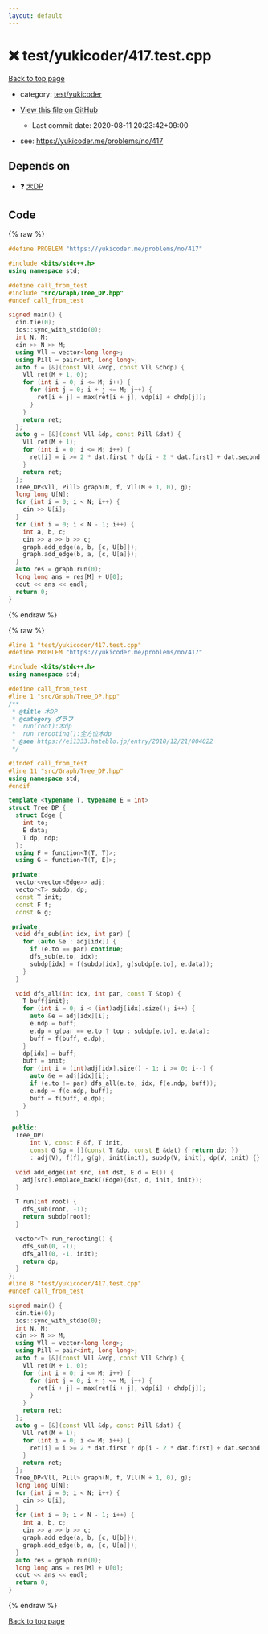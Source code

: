 ```yaml
---
layout: default
---
```


<!-- mathjax config similar to math.stackexchange -->
<script type="text/javascript" async
  src="https://cdnjs.cloudflare.com/ajax/libs/mathjax/2.7.5/MathJax.js?config=TeX-MML-AM_CHTML">
</script>
<script type="text/x-mathjax-config">
  MathJax.Hub.Config({
    TeX: { equationNumbers: { autoNumber: "AMS" }},
    tex2jax: {
      inlineMath: [ ['$','$'] ],
      processEscapes: true
    },
    "HTML-CSS": { matchFontHeight: false },
    displayAlign: "left",
    displayIndent: "2em"
  });
</script>

<script type="text/javascript" src="https://cdnjs.cloudflare.com/ajax/libs/jquery/3.4.1/jquery.min.js"></script>
<script src="https://cdn.jsdelivr.net/npm/jquery-balloon-js@1.1.2/jquery.balloon.min.js" integrity="sha256-ZEYs9VrgAeNuPvs15E39OsyOJaIkXEEt10fzxJ20+2I=" crossorigin="anonymous"></script>
<script type="text/javascript" src="../../../assets/js/copy-button.js"></script>
<link rel="stylesheet" href="../../../assets/css/copy-button.css" />


# :x: test/yukicoder/417.test.cpp

<a href="../../../index.html">Back to top page</a>

* category: <a href="../../../index.html#de60e5ba474ac43bf7562c10f5977e2d">test/yukicoder</a>
* <a href="{{ site.github.repository_url }}/blob/master/test/yukicoder/417.test.cpp">View this file on GitHub</a>
    - Last commit date: 2020-08-11 20:23:42+09:00


* see: <a href="https://yukicoder.me/problems/no/417">https://yukicoder.me/problems/no/417</a>


## Depends on

* :question: <a href="../../../library/src/Graph/Tree_DP.hpp.html">木DP</a>


## Code

<a id="unbundled"></a>
{% raw %}
```cpp
#define PROBLEM "https://yukicoder.me/problems/no/417"

#include <bits/stdc++.h>
using namespace std;

#define call_from_test
#include "src/Graph/Tree_DP.hpp"
#undef call_from_test

signed main() {
  cin.tie(0);
  ios::sync_with_stdio(0);
  int N, M;
  cin >> N >> M;
  using Vll = vector<long long>;
  using Pill = pair<int, long long>;
  auto f = [&](const Vll &vdp, const Vll &chdp) {
    Vll ret(M + 1, 0);
    for (int i = 0; i <= M; i++) {
      for (int j = 0; i + j <= M; j++) {
        ret[i + j] = max(ret[i + j], vdp[i] + chdp[j]);
      }
    }
    return ret;
  };
  auto g = [&](const Vll &dp, const Pill &dat) {
    Vll ret(M + 1);
    for (int i = 0; i <= M; i++) {
      ret[i] = i >= 2 * dat.first ? dp[i - 2 * dat.first] + dat.second : 0;
    }
    return ret;
  };
  Tree_DP<Vll, Pill> graph(N, f, Vll(M + 1, 0), g);
  long long U[N];
  for (int i = 0; i < N; i++) {
    cin >> U[i];
  }
  for (int i = 0; i < N - 1; i++) {
    int a, b, c;
    cin >> a >> b >> c;
    graph.add_edge(a, b, {c, U[b]});
    graph.add_edge(b, a, {c, U[a]});
  }
  auto res = graph.run(0);
  long long ans = res[M] + U[0];
  cout << ans << endl;
  return 0;
}
```
{% endraw %}

<a id="bundled"></a>
{% raw %}
```cpp
#line 1 "test/yukicoder/417.test.cpp"
#define PROBLEM "https://yukicoder.me/problems/no/417"

#include <bits/stdc++.h>
using namespace std;

#define call_from_test
#line 1 "src/Graph/Tree_DP.hpp"
/**
 * @title 木DP
 * @category グラフ
 *  run(root):木dp
 *  run_rerooting():全方位木dp
 * @see https://ei1333.hateblo.jp/entry/2018/12/21/004022
 */

#ifndef call_from_test
#line 11 "src/Graph/Tree_DP.hpp"
using namespace std;
#endif

template <typename T, typename E = int>
struct Tree_DP {
  struct Edge {
    int to;
    E data;
    T dp, ndp;
  };
  using F = function<T(T, T)>;
  using G = function<T(T, E)>;

 private:
  vector<vector<Edge>> adj;
  vector<T> subdp, dp;
  const T init;
  const F f;
  const G g;

 private:
  void dfs_sub(int idx, int par) {
    for (auto &e : adj[idx]) {
      if (e.to == par) continue;
      dfs_sub(e.to, idx);
      subdp[idx] = f(subdp[idx], g(subdp[e.to], e.data));
    }
  }

  void dfs_all(int idx, int par, const T &top) {
    T buff{init};
    for (int i = 0; i < (int)adj[idx].size(); i++) {
      auto &e = adj[idx][i];
      e.ndp = buff;
      e.dp = g(par == e.to ? top : subdp[e.to], e.data);
      buff = f(buff, e.dp);
    }
    dp[idx] = buff;
    buff = init;
    for (int i = (int)adj[idx].size() - 1; i >= 0; i--) {
      auto &e = adj[idx][i];
      if (e.to != par) dfs_all(e.to, idx, f(e.ndp, buff));
      e.ndp = f(e.ndp, buff);
      buff = f(buff, e.dp);
    }
  }

 public:
  Tree_DP(
      int V, const F &f, T init,
      const G &g = [](const T &dp, const E &dat) { return dp; })
      : adj(V), f(f), g(g), init(init), subdp(V, init), dp(V, init) {}

  void add_edge(int src, int dst, E d = E()) {
    adj[src].emplace_back((Edge){dst, d, init, init});
  }

  T run(int root) {
    dfs_sub(root, -1);
    return subdp[root];
  }

  vector<T> run_rerooting() {
    dfs_sub(0, -1);
    dfs_all(0, -1, init);
    return dp;
  }
};
#line 8 "test/yukicoder/417.test.cpp"
#undef call_from_test

signed main() {
  cin.tie(0);
  ios::sync_with_stdio(0);
  int N, M;
  cin >> N >> M;
  using Vll = vector<long long>;
  using Pill = pair<int, long long>;
  auto f = [&](const Vll &vdp, const Vll &chdp) {
    Vll ret(M + 1, 0);
    for (int i = 0; i <= M; i++) {
      for (int j = 0; i + j <= M; j++) {
        ret[i + j] = max(ret[i + j], vdp[i] + chdp[j]);
      }
    }
    return ret;
  };
  auto g = [&](const Vll &dp, const Pill &dat) {
    Vll ret(M + 1);
    for (int i = 0; i <= M; i++) {
      ret[i] = i >= 2 * dat.first ? dp[i - 2 * dat.first] + dat.second : 0;
    }
    return ret;
  };
  Tree_DP<Vll, Pill> graph(N, f, Vll(M + 1, 0), g);
  long long U[N];
  for (int i = 0; i < N; i++) {
    cin >> U[i];
  }
  for (int i = 0; i < N - 1; i++) {
    int a, b, c;
    cin >> a >> b >> c;
    graph.add_edge(a, b, {c, U[b]});
    graph.add_edge(b, a, {c, U[a]});
  }
  auto res = graph.run(0);
  long long ans = res[M] + U[0];
  cout << ans << endl;
  return 0;
}

```
{% endraw %}

<a href="../../../index.html">Back to top page</a>


